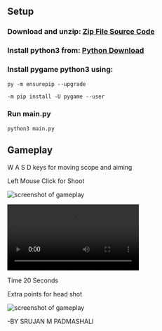 ## Setup
### Download and unzip:  [Zip File Source Code](https://github.com/nmamit23/HitMan-pygame/archive/refs/tags/code.zip)

### Install python3 from:  [Python Download](https://www.python.org/downloads/windows/)

### Install pygame python3 using: 
```
py -m ensurepip --upgrade

-m pip install -U pygame --user
```

### Run main.py 
```
python3 main.py
```

## Gameplay
W A S D keys for moving scope and aiming

Left Mouse Click for Shoot

![screenshot of gameplay](https://nmamit23.github.io/hitman/gameplay1.png)

![Video of gameplay](https://nmamit23.github.io/hitman/gameplayvideo.mp4)

Time 20 Seconds

Extra points for head shot

![screenshot of gameplay](https://nmamit23.github.io/hitman/gameplay2.png)


-BY SRUJAN M PADMASHALI


